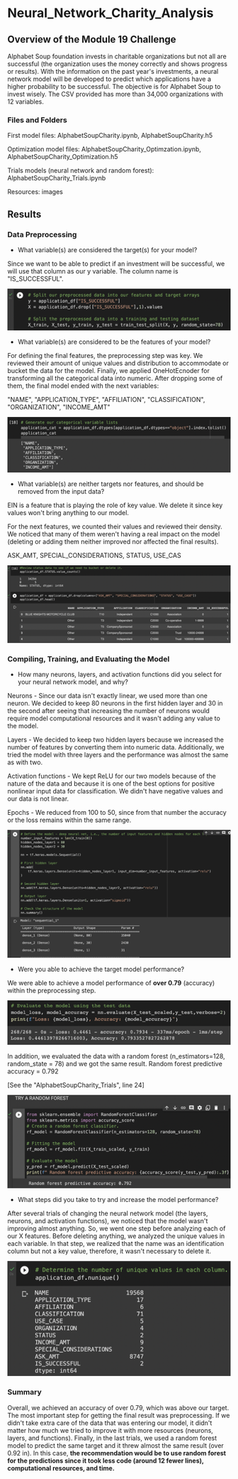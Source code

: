 # Neural_Network_Charity_Analysis

## Overview of the Module 19 Challenge

Alphabet Soup foundation invests in charitable organizations but not all are successful (the organization uses the money correctly and shows progress or results). With the information on the past year's investments, a neural network model will be developed to predict which applications have a higher probability to be successful. The objective is for Alphabet Soup to invest wisely. The CSV provided has more than 34,000 organizations with 12 variables. 

### Files and Folders

First model files: AlphabetSoupCharity.ipynb, AlphabetSoupCharity.h5

Optimization model files: AlphabetSoupCharity_Optimzation.ipynb, AlphabetSoupCharity_Optimization.h5

Trials models (neural network and random forest): AlphabetSoupCharity_Trials.ipynb

Resources: images

## Results

### Data Preprocessing

- What variable(s) are considered the target(s) for your model?

Since we want to be able to predict if an investment will be successful, we will use that column as our y variable. The column name is "IS_SUCCESSFUL".

!['1'](https://github.com/DylanMontemayor/Neural_Network_Charity_Analysis/blob/main/Resources/1.png)

- What variable(s) are considered to be the features of your model?

For defining the final features, the preprocessing step was key. We reviewed their amount of unique values and distribution to accommodate or bucket the data for the model. Finally, we applied OneHotEcnoder for transforming all the categorical data into numeric. After dropping some of them, the final model ended with the next variables: 

"NAME", "APPLICATION_TYPE", "AFFILIATION", "CLASSIFICATION", "ORGANIZATION", "INCOME_AMT"

!['2'](https://github.com/DylanMontemayor/Neural_Network_Charity_Analysis/blob/main/Resources/2.png)

- What variable(s) are neither targets nor features, and should be removed from the input data?

EIN is a feature that is playing the role of key value. We delete it since key values won't bring anything to our model. 

For the next features, we counted their values and reviewed their density. We noticed that many of them weren't having a real impact on the model (deleting or adding them neither improved nor affected the final results). 

ASK_AMT, SPECIAL_CONSIDERATIONS, STATUS, USE_CAS

!['3'](https://github.com/DylanMontemayor/Neural_Network_Charity_Analysis/blob/main/Resources/3.png)

### Compiling, Training, and Evaluating the Model

- How many neurons, layers, and activation functions did you select for your neural network model, and why?

Neurons - Since our data isn't exactly linear, we used more than one neuron. We decided to keep 80 neurons in the first hidden layer and 30 in the second after seeing that increasing the number of neurons would require model computational resources and it wasn't adding any value to the model.

Layers - We decided to keep two hidden layers because we increased the number of features by converting them into numeric data. Additionally, we tried the model with three layers and the performance was almost the same as with two.  

Activation functions - We kept ReLU for our two models because of the nature of the data and because it is one of the best options for positive nonlinear input data for classification. We didn't have negative values and our data is not linear. 

Epochs - We reduced from 100 to 50, since from that number the accuracy or the loss remains within the same range. 

!['4'](https://github.com/DylanMontemayor/Neural_Network_Charity_Analysis/blob/main/Resources/4.png)

- Were you able to achieve the target model performance?

We were able to achieve a model performance of **over 0.79** (accuracy) within the preprocessing step. 

!['5'](https://github.com/DylanMontemayor/Neural_Network_Charity_Analysis/blob/main/Resources/5.png)

In addition, we evaluated the data with a random forest (n_estimators=128, random_state = 78) and we got the same result. Random forest predictive accuracy = 0.792

[See the "AlphabetSoupCharity_Trials", line 24]

!['7'](https://github.com/DylanMontemayor/Neural_Network_Charity_Analysis/blob/main/Resources/7.png) 

- What steps did you take to try and increase the model performance?

After several trials of changing the neural network model (the layers, neurons, and activation functions), we noticed that the model wasn't improving almost anything. So, we went one step before analyzing each of our X features. Before deleting anything, we analyzed the unique values in each variable. In that step, we realized that the name was an identification column but not a key value, therefore, it wasn't necessary to delete it. 

!['6'](https://github.com/DylanMontemayor/Neural_Network_Charity_Analysis/blob/main/Resources/6.png)

### Summary

Overall, we achieved an accuracy of over 0.79, which was above our target. The most important step for getting the final result was preprocessing. If we didn't take extra care of the data that was entering our model, it didn't matter how much we tried to improve it with more resources (neurons, layers, and functions). Finally, in the last trials, we used a random forest model to predict the same target and it threw almost the same result (over 0.92 in). In this case, **the recommendation would be to use random forest for the predictions since it took less code (around 12 fewer lines), computational resources, and time.**   
